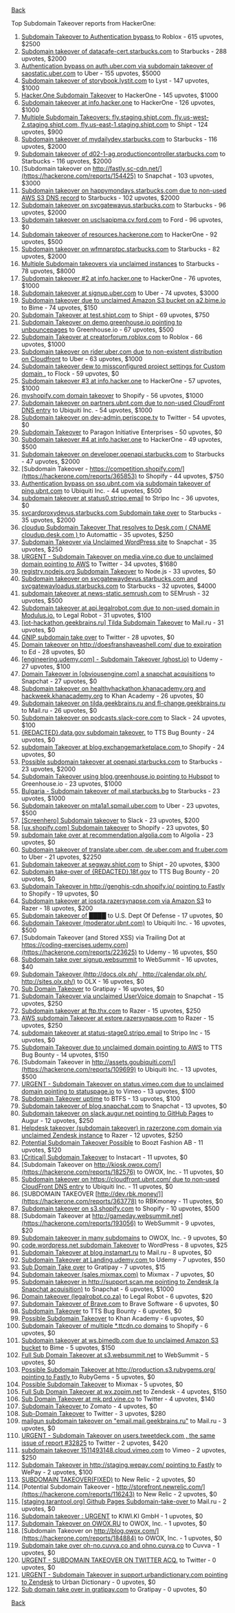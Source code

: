 [Back](../README.md)

Top Subdomain Takeover reports from HackerOne:

1. [Subdomain Takeover to Authentication bypass ](https://hackerone.com/reports/335330) to Roblox - 615 upvotes, $2500
2. [Subdomain takeover of datacafe-cert.starbucks.com](https://hackerone.com/reports/665398) to Starbucks - 288 upvotes, $2000
3. [Authentication bypass on auth.uber.com via subdomain takeover of saostatic.uber.com](https://hackerone.com/reports/219205) to Uber - 155 upvotes, $5000
4. [Subdomain takeover of storybook.lystit.com](https://hackerone.com/reports/779442) to Lyst - 147 upvotes, $1000
5. [Hacker.One Subdomain Takeover](https://hackerone.com/reports/159156) to HackerOne - 145 upvotes, $1000
6. [Subdomain takeover at info.hacker.one](https://hackerone.com/reports/202767) to HackerOne - 126 upvotes, $1000
7. [Multiple Subdomain Takeovers: fly.staging.shipt.com, fly.us-west-2.staging.shipt.com, fly.us-east-1.staging.shipt.com](https://hackerone.com/reports/576857) to Shipt - 124 upvotes, $900
8. [Subdomain takeover of mydailydev.starbucks.com](https://hackerone.com/reports/570651) to Starbucks - 116 upvotes, $2000
9. [Subdomain takeover of d02-1-ag.productioncontroller.starbucks.com](https://hackerone.com/reports/661751) to Starbucks - 116 upvotes, $2000
10. [Subdomain takeover on http://fastly.sc-cdn.net/](https://hackerone.com/reports/154425) to Snapchat - 103 upvotes, $3000
11. [Subdomain takeover on happymondays.starbucks.com due to non-used AWS S3 DNS record](https://hackerone.com/reports/186766) to Starbucks - 102 upvotes, $2000
12. [Subdomain takeover on svcgatewayus.starbucks.com](https://hackerone.com/reports/325336) to Starbucks - 96 upvotes, $2000
13. [Subdomain takeover on usclsapipma.cv.ford.com](https://hackerone.com/reports/484420) to Ford - 96 upvotes, $0
14. [Subdomain takeover of resources.hackerone.com](https://hackerone.com/reports/863551) to HackerOne - 92 upvotes, $500
15. [Subdomain takeover on wfmnarptpc.starbucks.com](https://hackerone.com/reports/388622) to Starbucks - 82 upvotes, $2000
16. [Multiple Subdomain takeovers via unclaimed instances](https://hackerone.com/reports/276269) to Starbucks - 78 upvotes, $8000
17. [Subdomain takeover #2  at info.hacker.one](https://hackerone.com/reports/209004) to HackerOne - 76 upvotes, $1000
18. [Subdomain takeover at signup.uber.com](https://hackerone.com/reports/197489) to Uber - 74 upvotes, $3000
19. [Subdomain takeover due to unclaimed Amazon S3 bucket on a2.bime.io](https://hackerone.com/reports/121461) to Bime - 74 upvotes, $150
20. [Subdomain Takeover at test.shipt.com](https://hackerone.com/reports/387760) to Shipt - 69 upvotes, $750
21. [Subdomain Takeover on demo.greenhouse.io pointing to unbouncepages](https://hackerone.com/reports/407355) to Greenhouse.io - 67 upvotes, $500
22. [Subdomain Takeover at creatorforum.roblox.com](https://hackerone.com/reports/264494) to Roblox - 66 upvotes, $1000
23. [Subdomain takeover on rider.uber.com due to non-existent distribution on Cloudfront](https://hackerone.com/reports/175070) to Uber - 63 upvotes, $1000
24. [Subdomain takeover dew to missconfigured project settings for Custom domain .](https://hackerone.com/reports/428651) to Flock - 59 upvotes, $0
25. [Subdomain takeover #3 at info.hacker.one](https://hackerone.com/reports/217358) to HackerOne - 57 upvotes, $1000
26. [myshopify.com domain takeover](https://hackerone.com/reports/320355) to Shopify - 56 upvotes, $1000
27. [Subdomain takeover on partners.ubnt.com due to non-used CloudFront DNS entry](https://hackerone.com/reports/145224) to Ubiquiti Inc. - 54 upvotes, $1000
28. [Subdomain takeover on dev-admin.periscope.tv](https://hackerone.com/reports/531890) to Twitter - 54 upvotes, $0
29. [Subdomain Takeover](https://hackerone.com/reports/180393) to Paragon Initiative Enterprises - 50 upvotes, $0
30. [Subdomain takeover #4 at info.hacker.one](https://hackerone.com/reports/220002) to HackerOne - 49 upvotes, $500
31. [Subdomain takeover on developer.openapi.starbucks.com](https://hackerone.com/reports/275714) to Starbucks - 47 upvotes, $2000
32. [Subdomain Takeover - https://competition.shopify.com/](https://hackerone.com/reports/365853) to Shopify - 44 upvotes, $750
33. [Authentication bypass on sso.ubnt.com via subdomain takeover of ping.ubnt.com](https://hackerone.com/reports/172137) to Ubiquiti Inc. - 44 upvotes, $500
34. [subdomain takeover at status0.stripo.email](https://hackerone.com/reports/737695) to Stripo Inc - 36 upvotes, $0
35. [svcardproxydevus.starbucks.com Subdomain take over](https://hackerone.com/reports/380158) to Starbucks - 35 upvotes, $2000
36. [cloudup Subdomain Takeover That resolves to Desk.com ( CNAME cloudup.desk.com ) ](https://hackerone.com/reports/201796) to Automattic - 35 upvotes, $250
37. [Subdomain Takeover via Unclaimed WordPress site](https://hackerone.com/reports/274336) to Snapchat - 35 upvotes, $250
38. [URGENT - Subdomain Takeover on media.vine.co due to unclaimed domain pointing to AWS](https://hackerone.com/reports/32825) to Twitter - 34 upvotes, $1680
39. [registry.nodejs.org Subdomain Takeover](https://hackerone.com/reports/340580) to Node.js - 33 upvotes, $0
40. [Subdomain takeover on svcgatewaydevus.starbucks.com and svcgatewayloadus.starbucks.com](https://hackerone.com/reports/383564) to Starbucks - 32 upvotes, $4000
41. [subdomain takeover at news-static.semrush.com](https://hackerone.com/reports/294201) to SEMrush - 32 upvotes, $500
42. [Subdomain takeover at api.legalrobot.com due to non-used domain in Modulus.io.](https://hackerone.com/reports/148770) to Legal Robot - 31 upvotes, $100
43. [[iot-hackathon.geekbrains.ru] Tilda Subdomain Takeover](https://hackerone.com/reports/720992) to Mail.ru - 31 upvotes, $0
44. [GNIP subdomain take over](https://hackerone.com/reports/189548) to Twitter - 28 upvotes, $0
45. [Domain takeover on http://doesfranshaveashell.com/ due to expiration](https://hackerone.com/reports/692068) to Ed - 28 upvotes, $0
46. [[engineering.udemy.com] - Subdomain Takeover (ghost.io)](https://hackerone.com/reports/368119) to Udemy - 27 upvotes, $100
47. [Domain Takeover in [obviousengine.com] a snapchat acquisitions](https://hackerone.com/reports/392785) to Snapchat - 27 upvotes, $0
48. [Subdomain takeover on healthyhackathon.khanacademy.org and hackweek.khanacademy.org](https://hackerone.com/reports/474798) to Khan Academy - 26 upvotes, $0
49. [Subdomain takeover on tilda.geekbrains.ru and fl-change.geekbrains.ru](https://hackerone.com/reports/894657) to Mail.ru - 26 upvotes, $0
50. [Subdomain takeover on podcasts.slack-core.com](https://hackerone.com/reports/195350) to Slack - 24 upvotes, $100
51. [{REDACTED}.data.gov subdomain takeover.](https://hackerone.com/reports/263902) to TTS Bug Bounty - 24 upvotes, $0
52. [subdomain Takeover at blog.exchangemarketplace.com ](https://hackerone.com/reports/416474) to Shopify - 24 upvotes, $0
53. [Possible subdomain takeover at openapi.starbucks.com](https://hackerone.com/reports/241503) to Starbucks - 23 upvotes, $2000
54. [Subdomain Takeover using blog.greenhouse.io pointing to Hubspot](https://hackerone.com/reports/38007) to Greenhouse.io - 23 upvotes, $1000
55. [Bulgaria - Subdomain takeover of mail.starbucks.bg](https://hackerone.com/reports/736863) to Starbucks - 23 upvotes, $1000
56. [Subdomain takeover on mta1a1.spmail.uber.com](https://hackerone.com/reports/707748) to Uber - 23 upvotes, $500
57. [[Screenhero] Subdomain takeover](https://hackerone.com/reports/142096) to Slack - 23 upvotes, $200
58. [[ux.shopify.com] Subdomain takeover](https://hackerone.com/reports/221631) to Shopify - 23 upvotes, $0
59. [subdomain take over at recommendation.algolia.com](https://hackerone.com/reports/673273) to Algolia - 23 upvotes, $0
60. [Subdomain takeover of translate.uber.com, de.uber.com and fr.uber.com](https://hackerone.com/reports/149679) to Uber - 21 upvotes, $2250
61. [Subdomain takeover at segway.shipt.com](https://hackerone.com/reports/389783) to Shipt - 20 upvotes, $300
62. [Subdomain take-over of {REDACTED}.18f.gov](https://hackerone.com/reports/263542) to TTS Bug Bounty - 20 upvotes, $0
63. [Subdomain Takeover in http://genghis-cdn.shopify.io/ pointing to Fastly ](https://hackerone.com/reports/165309) to Shopify - 19 upvotes, $0
64. [Subdomain takeover at iosota.razersynapse.com via Amazon S3](https://hackerone.com/reports/813313) to Razer - 18 upvotes, $200
65. [Subdomain takeover of ████](https://hackerone.com/reports/900062) to U.S. Dept Of Defense - 17 upvotes, $0
66. [Subdomain Takeover (moderator.ubnt.com)](https://hackerone.com/reports/181665) to Ubiquiti Inc. - 16 upvotes, $500
67. [Subdomain Takeover (and Stored XSS) via Trailing Dot at https://coding-exercises.udemy.com](https://hackerone.com/reports/223625) to Udemy - 16 upvotes, $50
68. [Subdomain take over signup.websummit](https://hackerone.com/reports/172698) to WebSummit - 16 upvotes, $40
69. [Subdomain Takeover (http://docs.olx.ph/ , http://calendar.olx.ph/, http://sites.olx.ph/)](https://hackerone.com/reports/206516) to OLX - 16 upvotes, $0
70. [Sub Domain Takeover](https://hackerone.com/reports/221133) to Gratipay - 16 upvotes, $0
71. [Subdomain Takeover via unclaimed UserVoice domain](https://hackerone.com/reports/269109) to Snapchat - 15 upvotes, $250
72. [Subdomain takeover at ftp.thx.com](https://hackerone.com/reports/703591) to Razer - 15 upvotes, $250
73. [AWS subdomain Takeover at estore.razersynapse.com](https://hackerone.com/reports/785179) to Razer - 15 upvotes, $250
74. [subdomain takeover at status-stage0.stripo.email](https://hackerone.com/reports/781614) to Stripo Inc - 15 upvotes, $0
75. [Subdomain Takeover due to unclaimed domain pointing to AWS](https://hackerone.com/reports/317005) to TTS Bug Bounty - 14 upvotes, $150
76. [Subdomain Takeover in http://assets.goubiquiti.com/](https://hackerone.com/reports/109699) to Ubiquiti Inc. - 13 upvotes, $500
77. [URGENT - Subdomain Takeover on status.vimeo.com due to unclaimed domain pointing to statuspage.io](https://hackerone.com/reports/49663) to Vimeo - 13 upvotes, $100
78. [Subdomain Takeover uptime](https://hackerone.com/reports/824909) to BTFS - 13 upvotes, $100
79. [Subdomain takeover of blog.snapchat.com](https://hackerone.com/reports/171942) to Snapchat - 13 upvotes, $0
80. [Subdomain takeover on slack.augur.net pointing to GitHub Pages](https://hackerone.com/reports/382995) to Augur - 12 upvotes, $250
81. [Helpdesk takeover (subdomain takeover) in razerzone.com domain via unclaimed Zendesk instance](https://hackerone.com/reports/810807) to Razer - 12 upvotes, $250
82. [Potential Subdomain Takeover Possible](https://hackerone.com/reports/166826) to Boozt Fashion AB - 11 upvotes, $120
83. [[Critical] Subdomain Takeover](https://hackerone.com/reports/163790) to Instacart - 11 upvotes, $0
84. [Subdomain Takeover on http://kiosk.owox.com/](https://hackerone.com/reports/182576) to OWOX, Inc. - 11 upvotes, $0
85. [Subdomain takeover on https://cloudfront.ubnt.com/ due to non-used CloudFront DNS entry](https://hackerone.com/reports/210188) to Ubiquiti Inc. - 11 upvotes, $0
86. [SUBDOMAIN TAKEOVER [http://dev.rbk.money/]](https://hackerone.com/reports/363778) to RBKmoney - 11 upvotes, $0
87. [Subdomain takeover on s3.shopify.com](https://hackerone.com/reports/207576) to Shopify - 10 upvotes, $500
88. [Subdomain Takeover at http://gameday.websummit.net](https://hackerone.com/reports/193056) to WebSummit - 9 upvotes, $20
89. [Subdomain takeover in many subdomains](https://hackerone.com/reports/205949) to OWOX, Inc. - 9 upvotes, $0
90. [code.wordpress.net subdomain Takeover](https://hackerone.com/reports/295330) to WordPress - 8 upvotes, $25
91. [Subdomain Takeover at blog.instamart.ru](https://hackerone.com/reports/894431) to Mail.ru - 8 upvotes, $0
92. [Subdomain Takeover at Landing.udemy.com ](https://hackerone.com/reports/208719) to Udemy - 7 upvotes, $50
93. [Sub Domain Take over](https://hackerone.com/reports/111078) to Gratipay - 7 upvotes, $15
94. [Subdomain takeover (sales.mixmax.com)](https://hackerone.com/reports/233408) to Mixmax - 7 upvotes, $0
95. [Subdomain takeover in http://support.scan.me pointing to Zendesk (a Snapchat acquisition)](https://hackerone.com/reports/114134) to Snapchat - 6 upvotes, $1000
96. [Domain takeover (legalrobot.co.za)](https://hackerone.com/reports/230525) to Legal Robot - 6 upvotes, $20
97. [Subdomain Takeover of Brave.com](https://hackerone.com/reports/175397) to Brave Software - 6 upvotes, $0
98. [Subdomain Takeover](https://hackerone.com/reports/289051) to TTS Bug Bounty - 6 upvotes, $0
99. [Possible Subdomain Takeover](https://hackerone.com/reports/399165) to Khan Academy - 6 upvotes, $0
100. [Subdomain Takeover of multiple *.ttcdn.co domains](https://hackerone.com/reports/915649) to Shopify - 6 upvotes, $0
101. [Subdomain takeover at ws.bimedb.com due to unclaimed Amazon S3 bucket](https://hackerone.com/reports/161428) to Bime - 5 upvotes, $150
102. [Full Sub Domain Takeover at s3.websummit.net](https://hackerone.com/reports/173412) to WebSummit - 5 upvotes, $0
103. [Possible Subdomain Takeover at http://production.s3.rubygems.org/ pointing to Fastly ](https://hackerone.com/reports/178409) to RubyGems - 5 upvotes, $0
104. [Possible Subdomain Takeover](https://hackerone.com/reports/233402) to Mixmax - 5 upvotes, $0
105. [Full Sub Domain Takeover at wx.zopim.net](https://hackerone.com/reports/174395) to Zendesk - 4 upvotes, $150
106. [Sub Domain Takeover at mk.prd.vine.co](https://hackerone.com/reports/191323) to Twitter - 4 upvotes, $140
107. [Subdomain Takeover ](https://hackerone.com/reports/113869) to Zomato - 4 upvotes, $0
108. [Sub-Domain Takeover](https://hackerone.com/reports/119220) to Twitter - 3 upvotes, $280
109. [mailgun subdomain takeover on "email.mail.geekbrains.ru"](https://hackerone.com/reports/819309) to Mail.ru - 3 upvotes, $0
110. [URGENT - Subdomain Takeover on users.tweetdeck.com , the same issue  of report #32825](https://hackerone.com/reports/42236) to Twitter - 2 upvotes, $420
111. [subdomain takeover 1511493148.cloud.vimeo.com](https://hackerone.com/reports/46954) to Vimeo - 2 upvotes, $250
112. [Subdomain Takeover in http://staging.wepay.com/ pointing to Fastly](https://hackerone.com/reports/93106) to WePay - 2 upvotes, $100
113. [SUBDOMAIN TAKEOVER(FIXED)](https://hackerone.com/reports/115628) to New Relic - 2 upvotes, $0
114. [Potential Subdomain Takeover - http://storefront.newrelic.com/](https://hackerone.com/reports/116243) to New Relic - 2 upvotes, $0
115. [[staging.tarantool.org] Github Pages Subdomain-take-over ](https://hackerone.com/reports/813377) to Mail.ru - 2 upvotes, $0
116. [Subdomain takeover : URGENT](https://hackerone.com/reports/118514) to KIWI.KI GmbH - 1 upvotes, $0
117. [Subdomain Takeover on OWOX.RU](https://hackerone.com/reports/186393) to OWOX, Inc. - 1 upvotes, $0
118. [Subdomain Takeover on  http://blog.owox.com/](https://hackerone.com/reports/184884) to OWOX, Inc. - 1 upvotes, $0
119. [Subdomain take over oh-no.cuvva.co and ohno.cuvva.co](https://hackerone.com/reports/232185) to Cuvva - 1 upvotes, $0
120. [URGENT - SUBDOMAIN TAKEOVER ON TWITTER ACQ.](https://hackerone.com/reports/44578) to Twitter - 0 upvotes, $0
121. [URGENT - Subdomain Takeover in support.urbandictionary.com pointing to Zendesk](https://hackerone.com/reports/103432) to Urban Dictionary - 0 upvotes, $0
122. [Sub domain take over in gratipay.com](https://hackerone.com/reports/257331) to Gratipay - 0 upvotes, $0


[Back](../README.md)